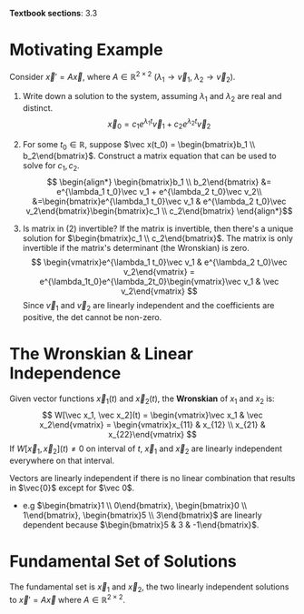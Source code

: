 **Textbook sections**: 3.3

# Motivating Example

Consider $\vec x' = A\vec x$, where $A \in \mathbb R^{2 \times 2}$ ($\lambda_1 \to \vec v_1$, $\lambda_2 \to \vec v_2$).

1. Write down a solution to the system, assuming $\lambda_1$ and $\lambda_2$ are real and distinct.
   $$\vec x_0 = c_1 e^{\lambda_1 t}\vec v_1 + c_2 e^{\lambda_2 t}\vec v_2$$
2. For some $t_0 \in \mathbb{R}$, suppose $\vec x(t_0) = \begin{bmatrix}b_1 \\ b_2\end{bmatrix}$. Construct a matrix equation that can be used to solve for $c_1, c_2$.
   $$
\begin{align*}
\begin{bmatrix}b_1 \\ b_2\end{bmatrix} &= e^{\lambda_1 t_0}\vec v_1 + e^{\lambda_2 t_0}\vec v_2\\
&=\begin{bmatrix}e^{\lambda_1 t_0}\vec v_1 &  e^{\lambda_2 t_0}\vec v_2\end{bmatrix}\begin{bmatrix}c_1 \\ c_2\end{bmatrix}
\end{align*}$$
   
3. Is matrix in (2) invertible?
If the matrix is invertible, then there's a unique solution for $\begin{bmatrix}c_1 \\ c_2\end{bmatrix}$.
The matrix is only invertible if the matrix's determinant (the Wronskian) is zero.
$$
\begin{vmatrix}e^{\lambda_1 t_0}\vec v_1 &  e^{\lambda_2 t_0}\vec v_2\end{vmatrix} = e^{\lambda_1t_0}e^{\lambda_2t_0}\begin{vmatrix}\vec v_1 & \vec v_2\end{vmatrix}
$$
Since $\vec v_1$ and $\vec v_2$ are linearly independent and the coefficients are positive, the det cannot be non-zero.

# The Wronskian & Linear Independence

Given vector functions $\vec x_1(t)$ and $\vec x_2(t)$, the **Wronskian** of $x_1$ and $x_2$ is:
$$
W[\vec x_1, \vec x_2](t) = \begin{vmatrix}\vec x_1 & \vec x_2\end{vmatrix} = \begin{vmatrix}x_{11} & x_{12} \\ x_{21} & x_{22}\end{vmatrix}
$$
If $W[\vec x_1, \vec x_2](t) \neq 0$ on interval of $t$, $\vec x_1$ and $\vec x_2$ are linearly independent everywhere on that interval.

Vectors are linearly independent if there is no linear combination that results in $\vec{0}$ except for $\vec 0$.
- e.g $\begin{bmatrix}1 \\ 0\end{bmatrix}, \begin{bmatrix}0 \\ 1\end{bmatrix}, \begin{bmatrix}5 \\ 3\end{bmatrix}$ are linearly dependent because $\begin{bmatrix}5 & 3 & -1\end{bmatrix}$.

# Fundamental Set of Solutions
The fundamental set is $\vec x_1$ and $\vec x_2$, the two linearly independent solutions to $\vec x' = A \vec x$ where $A \in \mathbb R^{2 \times 2}$.
